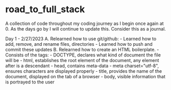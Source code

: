 # road_to_full_stack

A collection of code throughout my coding journey as I begin once again at 0.
As the days go by I will continue to update this. Consider this as a journal.

Day 1 - 2/27/2023
  A. Relearned how to use git/github: 
    - Learned how to add, remove, and rename files, directories 
    - Learned how to push and commit these updates
  B. Relearned how to create an HTML boilerplate.
    - Consists of the tags:
      - DOCTYPE, declares what kind of document the file will be
      - html, establishes the root element of the document, any element after is a descendant
      - head, contains meta-data 
      - meta charset="utf-8", ensures characters are displayed properly 
      - title, provides the name of the document, displayed on the tab of a browser
      - body, visible information that is portrayed to the user
